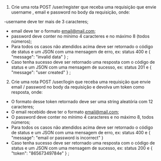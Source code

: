 1. Crie uma rota POST /user/register que receba uma requisição que envie username , email e password no body da requisição, onde:

 -username deve ter mais de 3 caracteres;
- email deve ter o formato email@mail.com;
- password deve conter no mínimo 4 caracteres e no máximo 8 (todos números);
- Para todos os casos não atendidos acima deve ser retornado o código de status e um JSON com uma mensagem de erro, ex: status 400 e { "message": "invalid data" } ;
- Caso tenha sucesso deve ser retornado uma resposta com o código de status e um JSON com uma mensagem de sucesso, ex: status 201 e { "message": "user created" } ;


2. Crie uma rota POST /user/login que receba uma requisição que envie email / password no body da requisição e devolva um token como resposta, onde:

- O formato desse token retornado deve ser uma string aleatória com 12 caracteres;
- O email recebido deve ter o formato email@mail.com;
- O password deve conter no mínimo 4 caracteres e no máximo 8, todos números;
- Para todos os casos não atendidos acima deve ser retornado o código de status e um JSON com uma mensagem de erro, ex: status 400 e { "message": "email or password is incorrect" }
- Caso tenha sucesso deve ser retornado uma resposta com o código de status e um JSON com uma mensagem de sucesso, ex: status 200 e { "token": "86567349784e" } ;